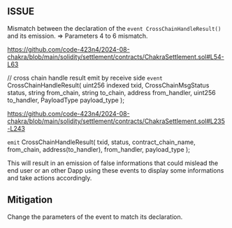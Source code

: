 ## ISSUE 

Mismatch between the declaration of the `event CrossChainHandleResult()` and its emission.
=> Parameters 4 to 6 mismatch.

https://github.com/code-423n4/2024-08-chakra/blob/main/solidity/settlement/contracts/ChakraSettlement.sol#L54-L63

// cross chain handle result emit by receive side
    `event` CrossChainHandleResult(
        uint256 indexed txid,
        CrossChainMsgStatus status,
        string from_chain,
        string to_chain,
        address from_handler,
        uint256 to_handler,
        PayloadType payload_type
    );

https://github.com/code-423n4/2024-08-chakra/blob/main/solidity/settlement/contracts/ChakraSettlement.sol#L235-L243

`emit` CrossChainHandleResult(
            txid,
            status,
            contract_chain_name,
            from_chain,
            address(to_handler),
            from_handler,
            payload_type
        );

This will result in an emission of false informations that could mislead the end user or an other Dapp using these events to display some informations and take actions accordingly.

## Mitigation

Change the parameters of the event to match its declaration.